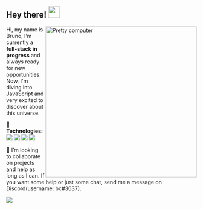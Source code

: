 ## Hey there! <img src="https://raw.githubusercontent.com/iampavangandhi/iampavangandhi/master/gifs/Hi.gif" width="30px"></h1>

<img src="https://raw.githubusercontent.com/MicaelliMedeiros/micaellimedeiros/master/image/computer-illustration.png" min-width="400px" max-width="400px" width="400px" align="right" alt="Pretty computer">

<p align="left"> 
  Hi, my name is Bruno, I’m currently a <strong>full-stack in progress</strong> and always ready for new opportunities.<br> Now, I'm diving into JavaScript and very excited to discover about this universe.
</p>

<p align="left"> 
  🚀 <strong>Technologies:</strong>
  <br><img src="https://img.shields.io/badge/HTML5-E34F26?style=for-the-badge&logo=html5&logoColor=white"/>
  <img src="https://img.shields.io/badge/CSS3-1572B6?style=for-the-badge&logo=css3&logoColor=white"/> 
  <img src="https://img.shields.io/badge/JavaScript-F7DF1E?style=for-the-badge&logo=javascript&logoColor=black"/>
  <img src="https://img.shields.io/badge/Node.js-43853D?style=for-the-badge&logo=node.js&logoColor=white"/>
</p>

<p align="left">
  💌 I’m looking to collaborate on projects and help as long as I can. If you want some help or just some chat, send me a message on Discord(username: bc#3637). 
</p>

<p align="left">
  <img src="https://img.shields.io/badge/Discord-7289DA?style=for-the-badge&logo=discord&logoColor=white"/> 
</p>


